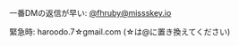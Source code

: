 一番DMの返信が早い: [@fhruby@missskey.io](https://misskey.io/@fhruby)

緊急時: haroodo.7☆gmail.com (☆は@に置き換えてください)
